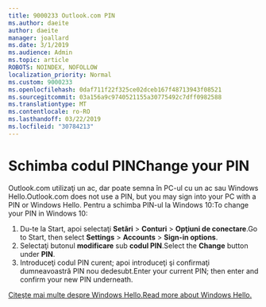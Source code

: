 ```yaml
---
title: 9000233 Outlook.com PIN
ms.author: daeite
author: daeite
manager: joallard
ms.date: 3/1/2019
ms.audience: Admin
ms.topic: article
ROBOTS: NOINDEX, NOFOLLOW
localization_priority: Normal
ms.custom: 9000233
ms.openlocfilehash: 0daf711f22f325ce02dceb167f48713943f08521
ms.sourcegitcommit: 03a156a9c9740521155a30775492c7dff0982588
ms.translationtype: MT
ms.contentlocale: ro-RO
ms.lasthandoff: 03/22/2019
ms.locfileid: "30784213"
---
```

# <a name="change-your-pin"></a><span data-ttu-id="558d0-102">Schimba codul PIN</span><span class="sxs-lookup"><span data-stu-id="558d0-102">Change your PIN</span></span>

<span data-ttu-id="558d0-103">Outlook.com utilizaţi un ac, dar poate semna în PC-ul cu un ac sau Windows Hello.</span><span class="sxs-lookup"><span data-stu-id="558d0-103">Outlook.com does not use a PIN, but you may sign into your PC with a PIN or Windows Hello.</span></span> <span data-ttu-id="558d0-104">Pentru a schimba PIN-ul la Windows 10:</span><span class="sxs-lookup"><span data-stu-id="558d0-104">To change your PIN in Windows 10:</span></span>

1. <span data-ttu-id="558d0-105">Du-te la Start, apoi selectaţi **Setări** > **Conturi** > **Opţiuni de conectare**.</span><span class="sxs-lookup"><span data-stu-id="558d0-105">Go to Start, then select **Settings** > **Accounts** > **Sign-in options**.</span></span>
2. <span data-ttu-id="558d0-106">Selectaţi butonul **modificare** sub **codul PIN**.</span><span class="sxs-lookup"><span data-stu-id="558d0-106">Select the **Change** button under **PIN**.</span></span>
3. <span data-ttu-id="558d0-107">Introduceţi codul PIN curent; apoi introduceţi şi confirmaţi dumneavoastră PIN nou dedesubt.</span><span class="sxs-lookup"><span data-stu-id="558d0-107">Enter your current PIN; then enter and confirm your new PIN underneath.</span></span>

[<span data-ttu-id="558d0-108">Citeşte mai multe despre Windows Hello.</span><span class="sxs-lookup"><span data-stu-id="558d0-108">Read more about Windows Hello.</span></span>](https://support.microsoft.com/help/17215/)